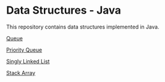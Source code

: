 # Data Structures - Java

This repository contains data structures implemented in Java.

[Queue](../master/Queue.java) 

[Priority Queue](../master/PriorityQueue.java)

[Singly Linked List](../master/SinglyLinkedList.java)

[Stack Array](../master/StackArray.java)
